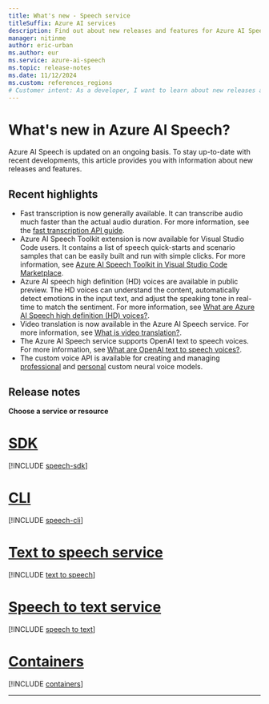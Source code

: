 ```yaml
---
title: What's new - Speech service
titleSuffix: Azure AI services
description: Find out about new releases and features for Azure AI Speech.
manager: nitinme
author: eric-urban
ms.author: eur
ms.service: azure-ai-speech
ms.topic: release-notes
ms.date: 11/12/2024
ms.custom: references_regions
# Customer intent: As a developer, I want to learn about new releases and features for Azure AI Speech.
---
```


# What's new in Azure AI Speech?

Azure AI Speech is updated on an ongoing basis. To stay up-to-date with recent developments, this article provides you with information about new releases and features.

## Recent highlights

* Fast transcription is now generally available. It can transcribe audio much faster than the actual audio duration. For more information, see the [fast transcription API guide](fast-transcription-create.md).
* Azure AI Speech Toolkit extension is now available for Visual Studio Code users. It contains a list of speech quick-starts and scenario samples that can be easily built and run with simple clicks. For more information, see [Azure AI Speech Toolkit in Visual Studio Code Marketplace](https://aka.ms/speech-toolkit-vscode).
* Azure AI speech high definition (HD) voices are available in public preview. The HD voices can understand the content, automatically detect emotions in the input text, and adjust the speaking tone in real-time to match the sentiment. For more information, see [What are Azure AI Speech high definition (HD) voices?](high-definition-voices.md).
* Video translation is now available in the Azure AI Speech service. For more information, see [What is video translation?](./video-translation-overview.md).
* The Azure AI Speech service supports OpenAI text to speech voices. For more information, see [What are OpenAI text to speech voices?](./openai-voices.md). 
* The custom voice API is available for creating and managing [professional](./professional-voice-create-project.md) and [personal](./personal-voice-create-project.md) custom neural voice models. 

## Release notes

**Choose a service or resource**

# [SDK](#tab/speech-sdk)

[!INCLUDE [speech-sdk](./includes/release-notes/release-notes-sdk.md)]

# [CLI](#tab/speech-cli)

[!INCLUDE [speech-cli](./includes/release-notes/release-notes-cli.md)]

# [Text to speech service](#tab/text-to-speech)

[!INCLUDE [text to speech](./includes/release-notes/release-notes-tts.md)]

# [Speech to text service](#tab/speech-to-text)

[!INCLUDE [speech to text](./includes/release-notes/release-notes-stt.md)]

# [Containers](#tab/containers)

[!INCLUDE [containers](./includes/release-notes/release-notes-containers.md)]

***
